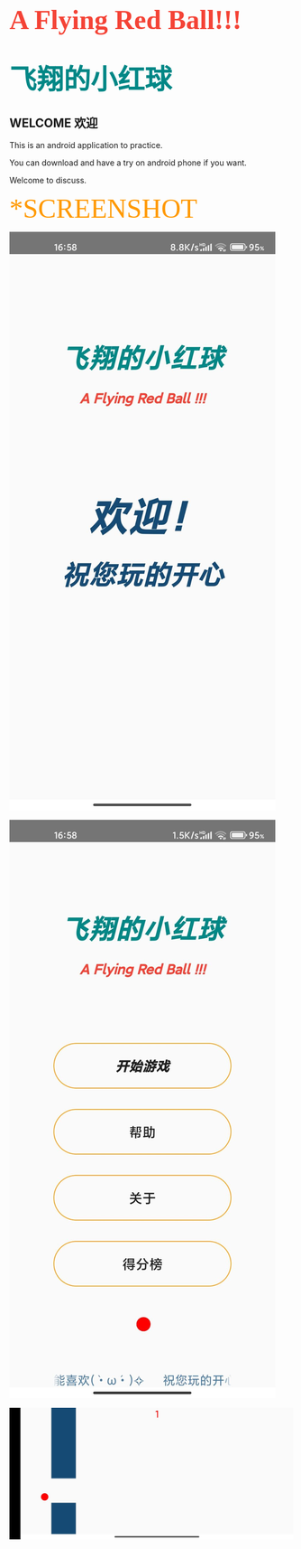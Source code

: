<font color=#F44336 size=25 face="黑体">A Flying Red Ball!!!</font> 
================================================================
<font color=#018786 size=25 face="黑体">飞翔的小红球</font>
================================================================

WELCOME 欢迎
----------------------------------------------------------------

This is an android application to practice.


You can download and have a try on android phone if you want.


Welcome to discuss.

<font color=#FF9900 size=20 face="STCAIYUN">*SCREENSHOT</font>

![start page](https://github.com/cxFUxiao/AFlyingRedBall/blob/master/pic/1.jpg) 

![home page](https://github.com/cxFUxiao/AFlyingRedBall/blob/master/pic/2.jpg) 

![game page](https://github.com/cxFUxiao/AFlyingRedBall/blob/master/pic/3.jpg) 